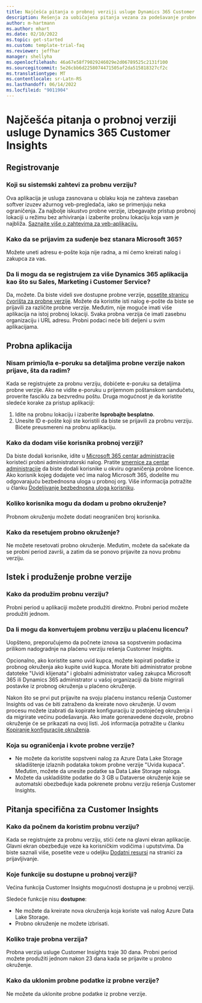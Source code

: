 ```yaml
---
title: Najčešća pitanja o probnoj verziji usluge Dynamics 365 Customer Insights
description: Rešenja za uobičajena pitanja vezana za podešavanje probne verzije usluge Customer Insights i upravljanje njome. Saznajte kako da rešite probleme specifične za platformu i aplikacije.
author: m-hartmann
ms.author: mhart
ms.date: 02/10/2022
ms.topic: get-started
ms.custom: template-trial-faq
ms.reviewer: jeffhar
manager: shellyha
ms.openlocfilehash: 46a67e58f79029246029e2d06789525c2131f100
ms.sourcegitcommit: 5e26cbb6d2258074471505af2da515818327cf2c
ms.translationtype: MT
ms.contentlocale: sr-Latn-RS
ms.lasthandoff: 06/14/2022
ms.locfileid: "9011904"
---
```

# <a name="dynamics-365-customer-insights-trial-faq"></a>Najčešća pitanja o probnoj verziji usluge Dynamics 365 Customer Insights

## <a name="sign-up"></a>Registrovanje

### <a name="what-are-the-system-requirements-for-the-trial"></a>Koji su sistemski zahtevi za probnu verziju?

Ova aplikacija je usluga zasnovana u oblaku koja ne zahteva zaseban softver izuzev ažurnog veb-pregledača, iako se primenjuju neka ograničenja. Za najbolje iskustvo probne verzije, izbegavajte pristup probnoj lokaciji u režimu bez arhiviranja i izaberite probnu lokaciju koja vam je najbliža. [Saznajte više o zahtevima za veb-aplikaciju.](/power-platform/admin/web-application-requirements)

### <a name="how-do-i-sign-up-for-the-trial-without-a-microsoft-365-tenant"></a>Kako da se prijavim za suđenje bez stanara Microsoft 365?

Možete uneti adresu e-pošte koja nije radna, a mi ćemo kreirati nalog i zakupca za vas.

### <a name="can-i-sign-up-for-multiple-dynamics-365-apps-such-as-sales-marketing-and-customer-service"></a>Da li mogu da se registrujem za više Dynamics 365 aplikacija kao što su Sales, Marketing i Customer Service?

Da, možete. Da biste videli sve dostupne probne verzije, [posetite stranicu čvorišta za probne verzije](https://dynamics.microsoft.com/dynamics-365-free-trial). Možete da koristite isti nalog e-pošte da biste se prijavili za različite probne verzije. Međutim, nije moguće imati više aplikacija na istoj probnoj lokaciji. Svaka probna verzija će imati zasebnu organizaciju i URL adresu. Probni podaci neće biti deljeni u svim aplikacijama.

## <a name="trial-app"></a>Probna aplikacija

### <a name="i-didnt-receive-the-trial-details-email-after-signing-up-what-should-i-do"></a>Nisam primio/la e-poruku sa detaljima probne verzije nakon prijave, šta da radim?

Kada se registrujete za probnu verziju, dobićete e-poruku sa detaljima probne verzije. Ako ne vidite e-poruku u prijemnom poštanskom sandučetu, proverite fasciklu za bezvrednu poštu. Druga mogućnost je da koristite sledeće korake za pristup aplikaciji:

1. Idite na probnu lokaciju i izaberite **Isprobajte besplatno**.
1. Unesite ID e-pošte koji ste koristili da biste se prijavili za probnu verziju. Bićete preusmereni na probnu aplikaciju.

### <a name="how-do-i-add-more-users-to-a-trial"></a>Kako da dodam više korisnika probnoj verziji?

Da biste dodali korisnike, idite u [Microsoft 365 centar administracije](https://admin.microsoft.com) koristeći probni administratorski nalog. Pratite [smernice za centar administracije](/microsoft-365/admin/add-users/add-users) da biste dodali korisnike u okviru ograničenja probne licence. Ako korisnik kojeg dodajete već ima nalog Microsoft 365, dodelite mu odgovarajuću bezbednosna uloga u probnoj org. Više informacija potražite u članku [Dodeljivanje bezbednosna uloga korisniku](/power-platform/admin/create-users-assign-online-security-roles#assign-a-security-role-to-a-user).

### <a name="how-many-users-can-i-add-to-my-trial-environment"></a>Koliko korisnika mogu da dodam u probno okruženje?

Probnom okruženju možete dodati neograničen broj korisnika.

### <a name="how-do-i-reset-the-trial-environment"></a>Kako da resetujem probno okruženje?

Ne možete resetovati probno okruženje. Međutim, možete da sačekate da se probni period završi, a zatim da se ponovo prijavite za novu probnu verziju.

## <a name="trial-expiration-and-extension"></a>Istek i produženje probne verzije

### <a name="how-do-i-extend-the-trial"></a>Kako da produžim probnu verziju?

Probni period u aplikaciji možete produžiti direktno. Probni period možete produžiti jednom.

### <a name="can-i-convert-the-trial-to-a-paid-license"></a>Da li mogu da konvertujem probnu verziju u plaćenu licencu?

Uopšteno, preporučujemo da počnete iznova sa sopstvenim podacima prilikom nadogradnje na plaćenu verziju rešenja Customer Insights. 

Opcionalno, ako koristite samo uvid kupca, možete kopirati podatke iz probnog okruženja ako kupite uvid kupca. Morate biti administrator probne datoteke "Uvidi klijenata" i globalni administrator vašeg zakupca Microsoft 365 ili Dynamics 365 administrator u vašoj organizaciji da biste migrirali postavke iz probnog okruženja u plaćeno okruženje.

Nakon što se prvi put prijavite na svoju plaćenu instancu rešenja Customer Insights od vas će biti zatraženo da kreirate novo okruženje. U ovom procesu možete izabrati da kopirate konfiguraciju iz postojećeg okruženja i da migrirate većinu podešavanja. Ako imate gorenavedene dozvole, probno okruženje će se prikazati na ovoj listi. Još informacija potražite u članku [Kopiranje konfiguracije okruženja](create-environment.md#copy-the-environment-configuration).

### <a name="what-are-the-trial-limits-and-quotas"></a>Koja su ograničenja i kvote probne verzije?

- Ne možete da koristite sopstveni nalog za Azure Data Lake Storage skladištenje izlaznih podataka tokom probne verzije "Uvida kupaca". Međutim, možete da unesite podatke sa Data Lake Storage naloga.
- Možete da uskladištite podatke do 3 GB u Dataverse okruženje koje se automatski obezbeđuje kada pokrenete probnu verziju rešenja Customer Insights.

## <a name="customer-insights-specific-questions"></a>Pitanja specifična za Customer Insights

### <a name="how-do-i-start-using-the-trial"></a>Kako da počnem da koristim probnu verziju?

Kada se registrujete za probnu verziju, stići ćete na glavni ekran aplikacije. Glavni ekran obezbeđuje veze ka korisničkim vodičima i uputstvima. Da biste saznali više, posetite veze u odeljku [Dodatni resursi](trial-signup.md#additional-resources) na stranici za prijavljivanje.

### <a name="what-features-are-available-in-the-trial"></a>Koje funkcije su dostupne u probnoj verziji?

Većina funkcija Customer Insights mogućnosti dostupna je u probnoj verziji.

Sledeće funkcije nisu **dostupne**:

- Ne možete da kreirate nova okruženja koja koriste vaš nalog Azure Data Lake Storage.
- Probno okruženje ne možete izbrisati.

### <a name="how-long-does-the-trial-last"></a>Koliko traje probna verzija?

Probna verzija usluge Customer Insights traje 30 dana. Probni period možete produžiti jednom nakon 23 dana kada se prijavite u probno okruženje.

### <a name="how-do-i-remove-sample-data-from-the-trial"></a>Kako da uklonim probne podatke iz probne verzije?

Ne možete da uklonite probne podatke iz probne verzije.
